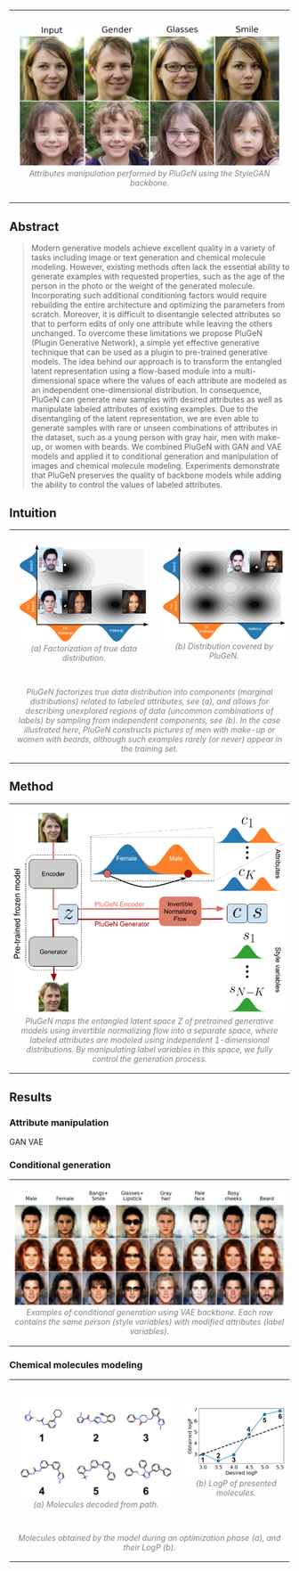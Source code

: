 
<table><tr>
<td> 
  <p align="center" style="padding: 10px">
    <img alt="Forwarding" src="assets/img/attributes_change.png">
    <br>
    <em style="color: grey">Attributes manipulation performed by PluGeN using the StyleGAN backbone.</em>
  </p> 
</td>
</tr></table>

## Abstract 

> Modern generative models achieve excellent quality in a variety of tasks including image or text generation and chemical molecule modeling. However, existing methods often lack the essential ability to generate examples with requested properties, such as the age of the person in the photo or the weight of the generated molecule. Incorporating such additional conditioning factors would require rebuilding the entire architecture and optimizing the parameters from scratch. Moreover, it is difficult to disentangle selected attributes so that to perform edits of only one attribute while leaving the others unchanged. To overcome these limitations we propose PluGeN (Plugin Generative Network), a simple yet effective generative technique that can be used as a plugin to pre-trained generative models. The idea behind our approach is to transform the entangled latent representation using a flow-based module into a multi-dimensional space where the values of each attribute are modeled as an independent one-dimensional distribution. In consequence, PluGeN can generate new samples with desired attributes as well as manipulate labeled attributes of existing examples. Due to the disentangling of the latent representation, we are even able to generate samples with rare or unseen combinations of attributes in the dataset, such as a young person with gray hair, men with make-up, or women with beards. We combined PluGeN with GAN and VAE models and applied it to conditional generation and manipulation of images and chemical molecule modeling. Experiments demonstrate that PluGeN preserves the quality of backbone models while adding the ability to control the values of labeled attributes.

## Intuition

<table>
<tr>
<td> 
  <p align="center" style="padding: 10px">
    <img alt="Forwarding" src="assets/img/PluGEN_2D_9_mod3.png">
    <br>
    <em style="color: grey">(a) Factorization of true data distribution.</em>
  </p> 
</td>
<td> 
  <p align="center">
    <img alt="Routing" src="assets/img/PluGEN_2D_8_mod3.png">
    <br>
    <em style="color: grey">(b) Distribution covered by PluGeN.</em>
  </p> 
</td>
</tr>
<tr>  
    <td colspan="2">
    <p align="center">
        <em style="color: grey">PluGeN factorizes true data distribution into components (marginal distributions) related to labeled attributes, see (a), and allows for describing unexplored regions of data (uncommon combinations of labels) by sampling from independent components, see (b). In the case illustrated here, PluGeN constructs pictures of men with make-up or women with beards, although such examples rarely (or never) appear in the training set.</em>
    </p>
    </td>
</tr>
</table>

## Method

<table><tr>
<td> 
  <p align="center">
    <img alt="Routing" src="assets/img/schemat5.png">
    <br>
    <em style="color: grey">PluGeN maps the entangled latent space Z of pretrained generative models using invertible normalizing flow into a separate space, where labeled attributes are modeled using independent 1-dimensional distributions. By manipulating label variables in this space, we fully control the generation process.</em>
  </p> 
</td>
</tr></table>

## Results

### Attribute manipulation 

GAN
VAE

### Conditional generation

<table><tr>
<td> 
  <p align="center">
    <img alt="Routing" src="assets/img/generation_without_frame.png">
    <br>
    <em style="color: grey"> Examples of conditional generation using VAE backbone. Each row contains the same person (style variables) with modified attributes (label variables).</em>
  </p> 
</td>
</tr></table>

### Chemical molecules modeling

<table>
<tr>
<td> 
  <p align="center" style="padding: 10px">
    <img alt="Forwarding" src="assets/img/traverse_mols_v2.png">
    <br>
    <em style="color: grey">(a) Molecules decoded from path.</em>
  </p> 
</td>
<td> 
  <p align="center">
    <img alt="Routing" src="assets/img/traverse_logP_v2.png">
    <br>
    <em style="color: grey">(b) LogP of presented molecules.</em>
  </p> 
</td>
</tr>
<tr>  
    <td colspan="2">
    <p align="center">
        <em style="color: grey"> Molecules obtained by the model during an optimization phase (a), and their LogP (b).</em>
    </p>
    </td>
</tr>
</table>
